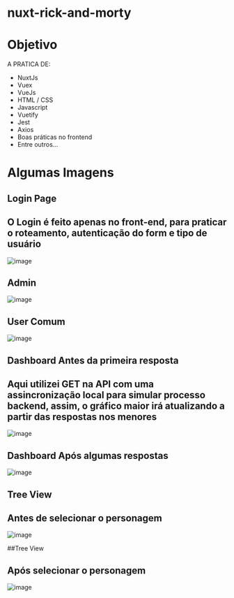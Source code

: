 # nuxt-rick-and-morty

# Objetivo

A PRATICA DE:
- NuxtJs
- Vuex
- VueJs
- HTML / CSS
- Javascript
- Vuetify
- Jest
- Axios
- Boas práticas no frontend
- Entre outros...


# Algumas Imagens

## Login Page
## O Login é feito apenas no front-end, para praticar o roteamento, autenticação do form e tipo de usuário
![image](https://user-images.githubusercontent.com/60307596/157251055-dd8d798a-122c-4e5e-aa1e-c4632a4eb1a3.png)

## Admin
![image](https://user-images.githubusercontent.com/60307596/157251141-1fb3f91c-bc9c-4182-86a5-3e3e0f9e14ea.png)

## User Comum
![image](https://user-images.githubusercontent.com/60307596/157251232-48b6e389-d1ad-4da9-8ebf-c24caf065230.png)

## Dashboard Antes da primeira resposta
## Aqui utilizei GET na API com uma assincronização local para simular processo backend, assim, o gráfico maior irá atualizando a partir das respostas nos menores
![image](https://user-images.githubusercontent.com/60307596/157346087-5db56d0f-e3ad-4df6-9901-e3cc648914d0.png)

## Dashboard Após algumas respostas
![image](https://user-images.githubusercontent.com/60307596/157346136-dc819c0d-a024-466e-90e2-ca642653486d.png)

## Tree View
## Antes de selecionar o personagem
![image](https://user-images.githubusercontent.com/60307596/157511046-78d36a98-43a0-485f-a231-b34817a1090b.png)


##Tree View 
## Após selecionar o personagem
![image](https://user-images.githubusercontent.com/60307596/157511470-02abfb8e-a901-4bbe-9609-89912b81d91b.png)

